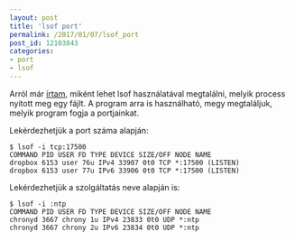 ```yaml
---
layout: post
title: 'lsof port'
permalink: /2017/01/07/lsof_port
post_id: 12103843
categories: 
- port
- lsof
---
```


Arról már 
[írtam](/2011/04/02/lsof), miként lehet lsof használatával megtalálni, melyik process nyitott meg egy fájlt. A program arra is használható, megy megtaláljuk, melyik program fogja a portjainkat.

Lekérdezhetjük a port száma alapján:

```
$ lsof -i tcp:17500
COMMAND PID USER FD TYPE DEVICE SIZE/OFF NODE NAME
dropbox 6153 user 76u IPv4 33907 0t0 TCP *:17500 (LISTEN)
dropbox 6153 user 77u IPv6 33906 0t0 TCP *:17500 (LISTEN)
```

Lekérdezhetjük a szolgáltatás neve alapján is:

```
$ lsof -i :ntp
COMMAND PID USER FD TYPE DEVICE SIZE/OFF NODE NAME
chronyd 3667 chrony 1u IPv4 23833 0t0 UDP *:ntp 
chronyd 3667 chrony 2u IPv6 23834 0t0 UDP *:ntp
```